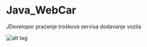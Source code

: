 # Java_WebCar

JDeveloper
praćenje troškova servisa
dodavanje vozila

![alt tag](https://raw.githubusercontent.com/ProjectRodac/master/img.jpg)
